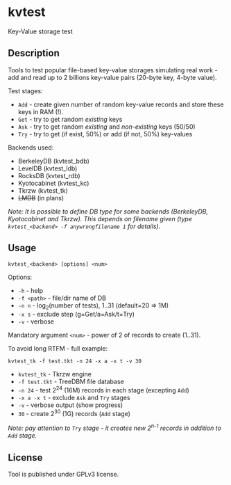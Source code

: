# kvtest

Key-Value storage test

## Description

Tools to test popular file-based key-value storages simulating real work - add and read up to 2 billions key-value pairs (20-byte key, 4-byte value).

Test stages:

- `Add` - create given number of random key-value records and store these keys in RAM (!).
- `Get` - try to get random *existing* keys
- `Ask` - try to get random *existing* and *non-existing* keys (50/50)
- `Try` - try to get (if exist, 50%) or add (if not, 50%) key-values

Backends used:

- BerkeleyDB (kvtest_bdb)
- LevelDB (kvtest_ldb)
- RocksDB (kvtest_rdb)
- Kyotocabinet (kvtest_kc)
- Tkrzw (kvtest_tk)
- ~~LMDB~~ (in plans)

*Note: It is possible to define DB type for some backends (BerkeleyDB, Kyotocabinet and Tkrzw). This depends on filename given (type `kvtest_<backend> -f anywrongfilename 1` for details).*

## Usage

`kvtest_<backend> [options] <num>`

Options:

- `-h` - help
- `-f <path>` - file/dir name of DB
- `-n n` - log<sub>2</sub>(number of tests), 1..31 (default=20 &rArr; 1M)
- `-x s` - exclude step (g=Get/a=Ask/t=Try)
- `-v` - verbose

Mandatory argument `<num>` - power of 2 of records to create (1..31).

To avoid long RTFM - full example:

`kvtest_tk -f test.tkt -n 24 -x a -x t -v 30`

- `kvtest_tk` - Tkrzw engine
- `-f test.tkt` - TreeDBM file database
- `-n 24` - test 2<sup>24</sup> (16M) records in each stage (excepting `Add`)
- `-x a -x t` - exclude `Ask` and `Try` stages
- `-v` - verbose output (show progress)
- `30` - create 2<sup>30</sup> (1G) records (`Add` stage)

*Note: pay attention to `Try` stage - it creates new 2<sup>n-1</sup> records in addition to `Add` stage.*

## License

Tool is published under GPLv3 license.
